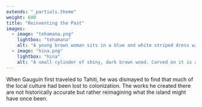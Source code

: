 ```yaml
---
extends: "_partials.theme"
weight: 600
title: "Reinventing the Past"
images:
  - image: "tehamana.png"
    lightbox: "tehamana"
    alt: "A young brown woman sits in a blue and white striped dress with a lace collar. Two mangoes rest beside her. She has white and red flowers in her hair and she holds a fan in the shape of a spade. In the background reads 'Merahi metua no Tehamana.'"
  - image: "hina.png"
    lightbox: "hina"
    alt: "A small cylinder of shiny, dark brown wood. Carved on it is a woman styled to look like an ancient cave drawing."
---
```


When Gauguin first traveled to Tahiti, he was dismayed to find that much of the local culture had been lost to colonization. The works he created there are not historically accurate but rather reimagining what the island might have once been.
